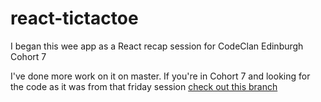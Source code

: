 # react-tictactoe

I began this wee app as a React recap session for CodeClan Edinburgh Cohort 7

I've done more work on it on master. If you're in Cohort 7 and looking for the code as it was from that friday session [check out this branch](https://github.com/CraigMorton/react-tictactoe/tree/from-friday)
